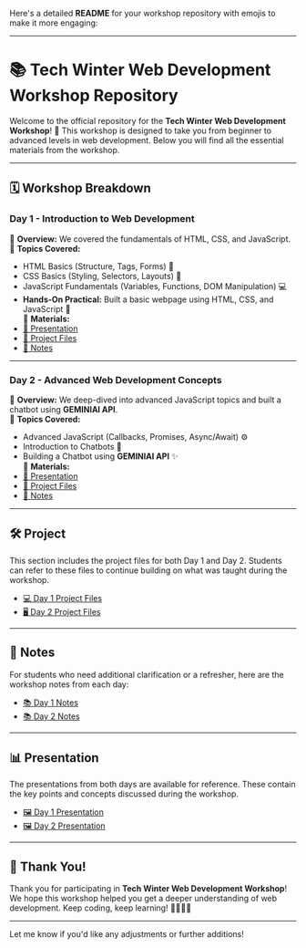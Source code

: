 Here's a detailed **README** for your workshop repository with emojis to make it more engaging:

---

# 📚 **Tech Winter Web Development Workshop Repository**

Welcome to the official repository for the **Tech Winter Web Development Workshop**! 🎉 This workshop is designed to take you from beginner to advanced levels in web development. Below you will find all the essential materials from the workshop.

---

## 🗓️ **Workshop Breakdown**

### **Day 1 - Introduction to Web Development**  
🔹 **Overview:** We covered the fundamentals of HTML, CSS, and JavaScript.  
🔹 **Topics Covered:**
   - HTML Basics (Structure, Tags, Forms) 📝
   - CSS Basics (Styling, Selectors, Layouts) 🎨
   - JavaScript Fundamentals (Variables, Functions, DOM Manipulation) 💻  
   - **Hands-On Practical:** Built a basic webpage using HTML, CSS, and JavaScript 🚀  
🔹 **Materials:**
   - [📄 Presentation](#)  
   - [💾 Project Files](#)  
   - [📝 Notes](#)  

---

### **Day 2 - Advanced Web Development Concepts**  
🔹 **Overview:** We deep-dived into advanced JavaScript topics and built a chatbot using **GEMINIAI API**.  
🔹 **Topics Covered:**
   - Advanced JavaScript (Callbacks, Promises, Async/Await) ⚙️  
   - Introduction to Chatbots 🤖  
   - Building a Chatbot using **GEMINIAI API** ✨  
🔹 **Materials:**
   - [📄 Presentation](#)  
   - [💾 Project Files](#)  
   - [📝 Notes](#)  

---

## 🛠️ **Project**  
This section includes the project files for both Day 1 and Day 2. Students can refer to these files to continue building on what was taught during the workshop.  

- [💻 Day 1 Project Files](#)  
- [🖥️ Day 2 Project Files](#)  

---

## 📝 **Notes**  
For students who need additional clarification or a refresher, here are the workshop notes from each day:

- [📚 Day 1 Notes](#)  
- [📚 Day 2 Notes](#)  

---

## 📊 **Presentation**  
The presentations from both days are available for reference. These contain the key points and concepts discussed during the workshop.

- [🖼️ Day 1 Presentation](#)  
- [🖼️ Day 2 Presentation](#)  

---

## 🎉 **Thank You!**  
Thank you for participating in **Tech Winter Web Development Workshop**! We hope this workshop helped you get a deeper understanding of web development. Keep coding, keep learning! 👨‍💻👩‍💻

---

Let me know if you'd like any adjustments or further additions!